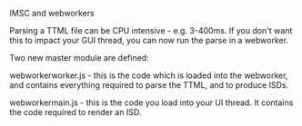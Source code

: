 IMSC and webworkers

Parsing a TTML file can be CPU intensive - e.g. 3-400ms.  If you don't want this to impact your GUI thread, you can now run the parse in a webworker.

Two new master module are defined:

webworkerworker.js - this is the code which is loaded into the webworker, and contains everything required to parse the TTML, and to produce ISDs.

webworkermain.js - this is the code you load into your UI thread.  It contains the code required to render an ISD.


